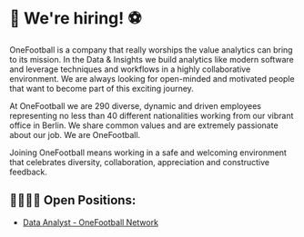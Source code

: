 # 📢 We're hiring! ⚽

OneFootball is a company that really worships the value analytics can bring to its mission. In the Data & Insights we build analytics like modern software and leverage techniques and workflows in a highly collaborative environment. We are always looking for open-minded and motivated people that want to become part of this exciting journey. 

At OneFootball we are 290 diverse, dynamic and driven employees representing no less than 40 different nationalities working from our vibrant office in Berlin. We share common values and are extremely passionate about our job. We are OneFootball.

Joining OneFootball means working in a safe and welcoming environment that celebrates diversity, collaboration, appreciation and constructive feedback.

## 👨‍💻👩‍💻 Open Positions:

* [Data Analyst - OneFootball Network](data-analyst-of-network-01.md)
